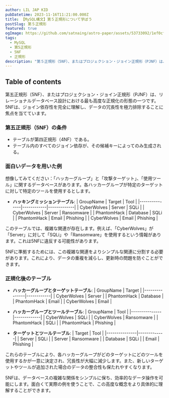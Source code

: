 ```yaml
---
author: LIL JAP KID
pubDatetime: 2023-11-16T11:21:00.000Z
title: 【MySQL構文】第５正規形について学ぼう
postSlug: 第５正規形
featured: true
ogImage: https://github.com/satnaing/astro-paper/assets/53733092/1ef0cf03-8137-4d67-ac81-84a032119e3a
tags:
  - MySQL
  - 第5正規形
  - 5NF
  - 正規形
description: "第５正規形（5NF）、またはプロジェクション・ジョイン正規形（PJNF）は、リレーショナルデータベース設計における最も高度な正規化の形態の一つです。5NFは、ジョイン依存性を完全に理解し、データの冗長性を極力排除することに焦点を当てています。"
---
```


## Table of contents

第五正規形（5NF）、またはプロジェクション・ジョイン正規形（PJNF）は、リレーショナルデータベース設計における最も高度な正規化の形態の一つです。5NFは、ジョイン依存性を完全に理解し、データの冗長性を極力排除することに焦点を当てています。

### 第五正規形（5NF）の条件

- テーブルが第四正規形（4NF）である。
- テーブル内のすべてのジョイン依存が、その候補キーによってのみ生成される。

### 面白いデータを用いた例

想像してみてください：「ハッカーグループ」と「攻撃ターゲット」、「使用ツール」に関するデータベースがあります。各ハッカーグループが特定のターゲットに対して特定のツールを使用するとします。

- **ハッキングミッションテーブル**:
  | GroupName | Target | Tool |
  |---------------|------------|-------------|
  | CyberWolves | Server | SQLi |
  | CyberWolves | Server | Ransomware |
  | PhantomHack | Database | SQLi |
  | PhantomHack | Email | Phishing |
  | CyberWolves | Email | Phishing |

このテーブルでは、複雑な関連が存在します。例えば、「CyberWolves」が「Server」に対して「SQLi」や「Ransomware」を使用するという情報があります。これは5NFに違反する可能性があります。

5NFに準拠するためには、この複雑な関連をよりシンプルな関連に分割する必要があります。これにより、データの重複を減らし、更新時の問題を防ぐことができます。

### 正規化後のテーブル

- **ハッカーグループとターゲットテーブル**:
  | GroupName | Target |
  |---------------|------------|
  | CyberWolves | Server |
  | PhantomHack | Database |
  | PhantomHack | Email |
  | CyberWolves | Email |

- **ハッカーグループとツールテーブル**:
  | GroupName | Tool |
  |---------------|-------------|
  | CyberWolves | SQLi |
  | CyberWolves | Ransomware |
  | PhantomHack | SQLi |
  | PhantomHack | Phishing |

- **ターゲットとツールテーブル**:
  | Target | Tool |
  |---------------|-------------|
  | Server | SQLi |
  | Server | Ransomware |
  | Database | SQLi |
  | Email | Phishing |

これらのテーブルにより、各ハッカーグループがどのターゲットにどのツールを使用するかが一意に決定され、冗長性が大幅に減少します。また、新しいターゲットやツールが追加された場合のデータの整合性も保たれやすくなります。

5NFは、データベースの複雑な関係をシンプルに保ち、効率的なデータ操作を可能にします。面白くて実際の例を使うことで、この高度な概念をより具体的に理解することができます。
